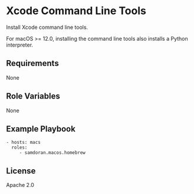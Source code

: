 Xcode Command Line Tools
========================

Install Xcode command line tools.

For macOS >= 12.0, installing the command line tools also installs a Python interpreter.

Requirements
------------

None

Role Variables
--------------

None

Example Playbook
----------------

    - hosts: macs
      roles:
         - samdoran.macos.homebrew


License
-------

Apache 2.0
